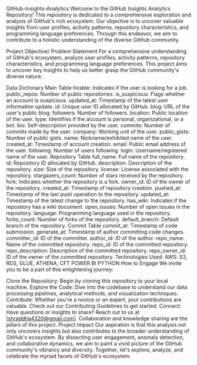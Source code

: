 GitHub-Insights-Analytics
Welcome to the GitHub Insights Analytics Repository! This repository is dedicated to a comprehensive exploration and analysis of GitHub's rich ecosystem. Our objective is to uncover valuable insights from user profiles, activity patterns, repository characteristics, and programming language preferences. Through this endeavor, we aim to contribute to a holistic understanding of the diverse GitHub community.

Project Objective/ Problem Statement
For a comprehensive understanding of GitHub's ecosystem, analyze user profiles, activity patterns, repository characteristics, and programming language preferences. This project aims to uncover key insights to help us better grasp the GitHub community's diverse nature.

Data Dictionary
Main Table
hirable: Indicates if the user is looking for a job.
public_repos: Number of public repositories.
is_suspicious: Flags whether an account is suspicious.
updated_at: Timestamp of the latest user information update.
id: Unique user ID allocated by GitHub.
blog: URL of the user's public blog.
followers: Number of followers.
location: Public location of the user.
type: Identifies if the account is personal, organizational, or a bot.
bio: Self-description provided by the user.
commits: Number of commits made by the user.
company: Working unit of the user.
public_gists: Number of public gists.
name: Nickname/exhibited name of the user.
created_at: Timestamp of account creation.
email: Public email address of the user.
following: Number of users following.
login: Username/registered name of the user.
Repository Table
full_name: Full name of the repository.
id: Repository ID allocated by GitHub.
description: Description of the repository.
size: Size of the repository.
license: License associated with the repository.
stargazers_count: Number of stars received by the repository.
fork: Indicates whether the repository is a fork.
owner_id: ID of the owner of the repository.
created_at: Timestamp of repository creation.
pushed_at: Timestamp of the last push operation to the repository.
updated_at: Timestamp of the latest change to the repository.
has_wiki: Indicates if the repository has a wiki document.
open_issues: Number of open issues in the repository.
language: Programming language used in the repository.
forks_count: Number of forks of the repository.
default_branch: Default branch of the repository.
Commit Table
commit_at: Timestamp of code submission.
generate_at: Timestamp of author committing code changes.
committer_id: ID of the committer.
author_id: ID of the author.
repo_name: Name of the committed repository.
repo_id: ID of the committed repository.
repo_description: Description of the committed repository.
repo_owner_id: ID of the owner of the committed repository.
Technologies Used:
AWS: S3, RDS, GLUE, ATHENA, CFT
POWER BI
PYTHON
How to Engage
We invite you to be a part of this enlightening journey:

Clone the Repository: Begin by cloning this repository to your local machine.
Explore the Code: Dive into the codebase to understand our data processing pipelines, analytical methods, and visualization techniques.
Contribute: Whether you're a novice or an expert, your contributions are valuable. Check out our Contributing Guidelines to get started.
Connect: Have questions or insights to share? Reach out to us at [shraddha4320@gmail.com]. Collaboration and knowledge sharing are the pillars of this project.
Project Impact
Our aspiration is that this analysis not only uncovers insights but also contributes to the broader understanding of GitHub's ecosystem. By dissecting user engagement, anomaly detection, and collaborative dynamics, we aim to paint a vivid picture of the GitHub community's vibrancy and diversity. Together, let's explore, analyze, and celebrate the myriad facets of GitHub's ecosystem.
